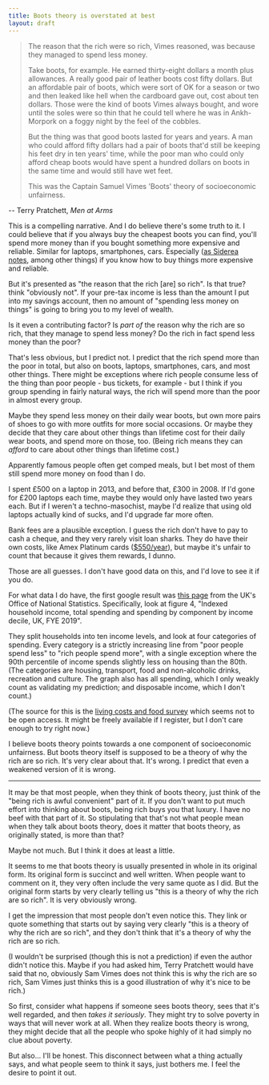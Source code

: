 ```yaml
---
title: Boots theory is overstated at best
layout: draft
---
```

> The reason that the rich were so rich, Vimes reasoned, was because they managed to spend less money.
>
> Take boots, for example. He earned thirty-eight dollars a month plus allowances. A really good pair of leather boots cost fifty dollars. But an affordable pair of boots, which were sort of OK for a season or two and then leaked like hell when the cardboard gave out, cost about ten dollars. Those were the kind of boots Vimes always bought, and wore until the soles were so thin that he could tell where he was in Ankh-Morpork on a foggy night by the feel of the cobbles.
>
> But the thing was that good boots lasted for years and years. A man who could afford fifty dollars had a pair of boots that'd still be keeping his feet dry in ten years' time, while the poor man who could only afford cheap boots would have spent a hundred dollars on boots in the same time and would still have wet feet.
>
> This was the Captain Samuel Vimes 'Boots' theory of socioeconomic unfairness.

-- Terry Pratchett, *Men at Arms*

This is a compelling narrative. And I do believe there's some truth to it. I could believe that if you always buy the cheapest boots you can find, you'll spend more money than if you bought something more expensive and reliable. Similar for laptops, smartphones, cars. Especially ([as Siderea notes](https://siderea.dreamwidth.org/1477942.html), among other things) if you know how to buy things more expensive and reliable.

But it's presented as "the reason that the rich [are] so rich". Is that true? think "obviously not". If your pre-tax income is less than the amount I put into my savings account, then no amount of "spending less money on things" is going to bring you to my level of wealth.

Is it even a contributing factor? Is *part of* the reason why the rich are so rich, that they manage to spend less money? Do the rich in fact spend less money than the poor?

That's less obvious, but I predict not. I predict that the rich spend more than the poor in total, but also on boots, laptops, smartphones, cars, and most other things. There might be exceptions where rich people consume less of the thing than poor people - bus tickets, for example - but I think if you group spending in fairly natural ways, the rich will spend more than the poor in almost every group.

Maybe they spend less money on their daily wear boots, but own more pairs of shoes to go with more outfits for more social occasions. Or maybe they decide that they care about other things than lifetime cost for their daily wear boots, and spend more on those, too. (Being rich means they can *afford* to care about other things than lifetime cost.)

Apparently famous people often get comped meals, but I bet most of them still spend more money on food than I do.

I spent £500 on a laptop in 2013, and before that, £300 in 2008. If I'd gone for £200 laptops each time, maybe they would only have lasted two years each. But if I weren't a techno-masochist, maybe I'd realize that using old laptops actually kind of sucks, and I'd upgrade far more often.

Bank fees are a plausible exception. I guess the rich don't have to pay to cash a cheque, and they very rarely visit loan sharks. They do have their own costs, like Amex Platinum cards ([$550/year](https://www.americanexpress.com/us/credit-cards/card/platinum/)), but maybe it's unfair to count that because it gives them rewards, I dunno.

Those are all guesses. I don't have good data on this, and I'd love to see it if you do.

For what data I do have, the first google result was [this page](https://www.ons.gov.uk/peoplepopulationandcommunity/personalandhouseholdfinances/expenditure/bulletins/familyspendingintheuk/april2018tomarch2019) from the UK's Office of National Statistics. Specifically, look at figure 4, "Indexed household income, total spending and spending by component by income decile, UK, FYE 2019".

They split households into ten income levels, and look at four categories of spending. Every category is a strictly increasing line from "poor people spend less" to "rich people spend more", with a single exception where the 90th percentile of income spends slightly less on housing than the 80th. (The categories are housing, transport, food and non-alcoholic drinks, recreation and culture. The graph also has all spending, which I only weakly count as validating my prediction; and disposable income, which I don't count.)

(The source for this is the [living costs and food survey](https://beta.ukdataservice.ac.uk/datacatalogue/studies/study?id=8459) which seems not to be open access. It might be freely available if I register, but I don't care enough to try right now.)

I believe boots theory points towards a one component of socioeconomic unfairness. But boots theory itself is supposed to be a theory of why the rich are so rich. It's very clear about that. It's wrong. I predict that even a weakened version of it is wrong.

---

It may be that most people, when they think of boots theory, just think of the "being rich is awful convenient" part of it. If you don't want to put much effort into thinking about boots, being rich buys you that luxury. I have no beef with that part of it. So stipulating that that's not what people mean when they talk about boots theory, does it matter that boots theory, as originally stated, is more than that?

Maybe not much. But I think it does at least a little.

It seems to me that boots theory is usually presented in whole in its original form. Its original form is succinct and well written. When people want to comment on it, they very often include the very same quote as I did. But the original form starts by very clearly telling us "this is a theory of why the rich are so rich". It is very obviously wrong.

I get the impression that most people don't even notice this. They link or quote something that starts out by saying very clearly "this is a theory of why the rich are so rich", and they don't think that it's a theory of why the rich are so rich.

(I wouldn't be surprised (though this is not a prediction) if even the author didn't notice this. Maybe if you had asked him, Terry Pratchett would have said that no, obviously Sam Vimes does not think this is why the rich are so rich, Sam Vimes just thinks this is a good illustration of why it's nice to be rich.)

So first, consider what happens if someone sees boots theory, sees that it's well regarded, and then *takes it seriously*. They might try to solve poverty in ways that will never work at all. When they realize boots theory is wrong, they might decide that all the people who spoke highly of it had simply no clue about poverty.

But also... I'll be honest. This disconnect between what a thing actually says, and what people seem to think it says, just bothers me. I feel the desire to point it out.
